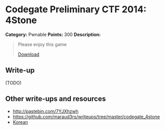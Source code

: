# Codegate Preliminary CTF 2014: 4Stone

**Category:** Pwnable
**Points:** 300
**Description:**

> Please enjoy this game
>
> [Download](4stone)

## Write-up

(TODO)

## Other write-ups and resources

* <http://pastebin.com/7YJXhzwh>
* <https://github.com/maraud3rs/writeups/tree/master/codegate_4stone>
* [Korean](http://blackcon.tistory.com/90)
